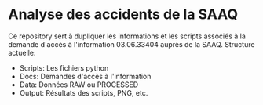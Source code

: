 # Analyse des accidents de la SAAQ
Ce repository sert à dupliquer les informations et les scripts associés à la demande d'accès à l'information 03.06.33404 auprès de la SAAQ.
Structure actuelle:
- Scripts: Les fichiers python
- Docs: Demandes d'accès à l'information
- Data: Données RAW ou PROCESSED
- Output: Résultats des scripts, PNG, etc.
